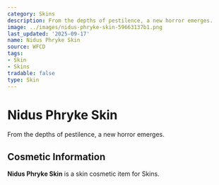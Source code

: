 ```yaml
---
category: Skins
description: From the depths of pestilence, a new horror emerges.
image: ../images/nidus-phryke-skin-59663137b1.png
last_updated: '2025-09-17'
name: Nidus Phryke Skin
source: WFCD
tags:
- Skin
- Skins
tradable: false
type: Skin
---
```


# Nidus Phryke Skin

From the depths of pestilence, a new horror emerges.

## Cosmetic Information

**Nidus Phryke Skin** is a skin cosmetic item for Skins.

